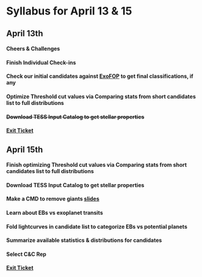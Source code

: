 # Syllabus for April 13 & 15


## April 13th
#### Cheers & Challenges
#### Finish Individual Check-ins
#### Check our initial candidates against [ExoFOP](https://exofop.ipac.caltech.edu/tess/index.php) to get final classifications, if any
#### Optimize Threshold cut values via Comparing stats from short candidates list to full distributions
#### ~~Download TESS Input Catalog to get stellar properties~~
#### [Exit Ticket](https://docs.google.com/forms/d/e/1FAIpQLSfhexyVY226Fo7eyEtHve_MwAFkbjSh_eVrbftjhPyLBquDqQ/viewform?usp=sf_link)



## April 15th
#### Finish optimizing Threshold cut values via Comparing stats from short candidates list to full distributions
#### Download TESS Input Catalog to get stellar properties
#### Make a CMD to remove giants [slides](https://docs.google.com/presentation/d/1fhs7H-gDfF9ywFCgwNv5yOSl3gSZv34JLsDluTBBzNA/edit?usp=sharing)
#### Learn about EBs vs exoplanet transits
#### Fold lightcurves in candidate list to categorize EBs vs potential planets
#### Summarize available statistics & distributions for candidates
#### Select C&C Rep
#### [Exit Ticket](https://docs.google.com/forms/d/e/1FAIpQLSfhexyVY226Fo7eyEtHve_MwAFkbjSh_eVrbftjhPyLBquDqQ/viewform?usp=sf_link)












